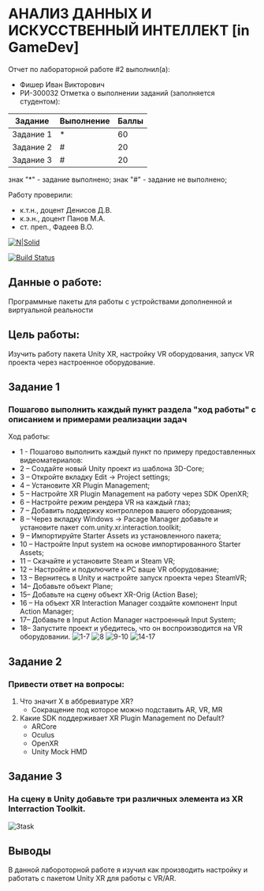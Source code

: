 # АНАЛИЗ ДАННЫХ И ИСКУССТВЕННЫЙ ИНТЕЛЛЕКТ [in GameDev]
Отчет по лабораторной работе #2 выполнил(а):
- Фишер Иван Викторович
- РИ-300032
Отметка о выполнении заданий (заполняется студентом):

| Задание | Выполнение | Баллы |
| ------ | ------ | ------ |
| Задание 1 | * | 60 |
| Задание 2 | # | 20 |
| Задание 3 | # | 20 |

знак "*" - задание выполнено; знак "#" - задание не выполнено;

Работу проверили:
- к.т.н., доцент Денисов Д.В.
- к.э.н., доцент Панов М.А.
- ст. преп., Фадеев В.О.

[![N|Solid](https://cldup.com/dTxpPi9lDf.thumb.png)](https://nodesource.com/products/nsolid)

[![Build Status](https://travis-ci.org/joemccann/dillinger.svg?branch=master)](https://travis-ci.org/joemccann/dillinger)

## Данные о работе:
Программные пакеты для работы с устройствами дополненной и виртуальной реальности

## Цель работы:
Изучить работу пакета Unity XR, настройку VR оборудования, запуск VR проекта через настроенное оборудование.

## Задание 1
### Пошагово выполнить каждый пункт раздела "ход работы" с описанием и примерами реализации задач
Ход работы:
- 1 - Пошагово выполнить каждый пункт по примеру предоставленных
видеоматериалов:
- 2 – Создайте новый Unity проект из шаблона 3D-Core;
- 3 – Откройте вкладку Edit -> Project settings;
- 4 – Установите XR Plugin Management;
- 5 – Настройте XR Plugin Management на работу через SDK OpenXR;
- 6 – Настройте режим рендера VR на каждый глаз;
- 7 – Добавить поддержку контроллеров вашего оборудования;
- 8 – Через вкладку Windows -> Pacage Manager добавьте и установите пакет
com.unity.xr.interaction.toolkit;
- 9 – Импортируйте Starter Assets из установленного пакета;
- 10 – Настройте Input system на основе импортированного Starter Assets;
- 11 – Скачайте и установите Steam и Steam VR;
- 12 – Настройте и подключите к PC ваше VR оборудование;
- 13 – Вернитесь в Unity и настройте запуск проекта через SteamVR;
- 14– Добавьте объект Plane;
- 15– Добавьте на сцену объект XR-Orig (Action Base);
- 16 – На объект XR Interaction Manager создайте компонент Input Action
Manager;
- 17– Добавьте в Input Action Manager настроенный Input System;
- 18– Запустите проект и убедитесь, что он воспроизводится на VR
оборудовании.
![1-7](https://user-images.githubusercontent.com/41534344/195061943-0c1ca7ca-9646-4bc7-8298-0df495de65dc.png)
![8](https://user-images.githubusercontent.com/41534344/195061952-ebae814b-ad24-4fd3-a24e-996de6303ec1.png)
![9-10](https://user-images.githubusercontent.com/41534344/195061958-b1644db3-343a-4c6b-82c6-edbe4d6dc9c2.png)
![14-17](https://user-images.githubusercontent.com/41534344/195061961-1bc5ca16-2a6c-4952-96e6-0fd0c3f6d4b0.png)



## Задание 2
### Привести ответ на вопросы:

1. Что значит X в аббревиатуре XR?
	- Сокращение под которое можно подставить AR, VR, MR
2. Какие SDK поддерживает XR Plugin Management по Default?
	- ARCore
	- Oculus
	- OpenXR
	- Unity Mock HMD



## Задание 3
### На сцену в Unity добавьте три различных элемента из XR Interraction Toolkit.
![3task](https://user-images.githubusercontent.com/41534344/195064978-d1fbc710-4635-4107-90b4-f2f954942206.png)



## Выводы
В данной лабороторной работе я изучил как производить настройку и работать с пакетом Unity XR для работы с VR/AR.


